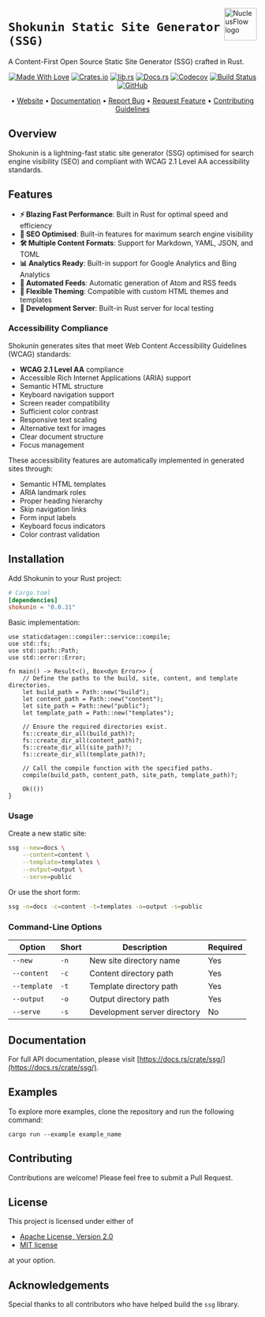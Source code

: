 <!-- markdownlint-disable MD033 MD041 -->
<img src="https://kura.pro/shokunin/images/logos/shokunin.svg"
alt="NucleusFlow logo" height="66" align="right" />
<!-- markdownlint-enable MD033 MD041 -->

# `Shokunin Static Site Generator (SSG)`

A Content-First Open Source Static Site Generator (SSG) crafted in Rust.

<!-- markdownlint-disable MD033 MD041 -->
<center>
<!-- markdownlint-enable MD033 MD041 -->

[![Made With Love][made-with-rust]][08] [![Crates.io][crates-badge]][03] [![lib.rs][libs-badge]][01] [![Docs.rs][docs-badge]][04] [![Codecov][codecov-badge]][06] [![Build Status][build-badge]][07] [![GitHub][github-badge]][09]

• [Website][00] • [Documentation][04] • [Report Bug][02] • [Request Feature][02] • [Contributing Guidelines][05]

<!-- markdownlint-disable MD033 MD041 -->
</center>
<!-- markdownlint-enable MD033 MD041 -->

## Overview

Shokunin is a lightning-fast static site generator (SSG) optimised for search engine visibility (SEO) and compliant with WCAG 2.1 Level AA accessibility standards.

## Features

- **⚡ Blazing Fast Performance**: Built in Rust for optimal speed and efficiency
- **📱 SEO Optimised**: Built-in features for maximum search engine visibility
- **🛠️ Multiple Content Formats**: Support for Markdown, YAML, JSON, and TOML
- **📊 Analytics Ready**: Built-in support for Google Analytics and Bing Analytics
- **🔄 Automated Feeds**: Automatic generation of Atom and RSS feeds
- **🎨 Flexible Theming**: Compatible with custom HTML themes and templates
- **📱 Development Server**: Built-in Rust server for local testing

### Accessibility Compliance

Shokunin generates sites that meet Web Content Accessibility Guidelines (WCAG) standards:

- **WCAG 2.1 Level AA** compliance
- Accessible Rich Internet Applications (ARIA) support
- Semantic HTML structure
- Keyboard navigation support
- Screen reader compatibility
- Sufficient color contrast
- Responsive text scaling
- Alternative text for images
- Clear document structure
- Focus management

These accessibility features are automatically implemented in generated sites through:

- Semantic HTML templates
- ARIA landmark roles
- Proper heading hierarchy
- Skip navigation links
- Form input labels
- Keyboard focus indicators
- Color contrast validation

## Installation

Add Shokunin to your Rust project:

```toml
# Cargo.toml
[dependencies]
shokunin = "0.0.31"
```

Basic implementation:
```rust,no_run
use staticdatagen::compiler::service::compile;
use std::fs;
use std::path::Path;
use std::error::Error;

fn main() -> Result<(), Box<dyn Error>> {
    // Define the paths to the build, site, content, and template directories.
    let build_path = Path::new("build");
    let content_path = Path::new("content");
    let site_path = Path::new("public");
    let template_path = Path::new("templates");

    // Ensure the required directories exist.
    fs::create_dir_all(build_path)?;
    fs::create_dir_all(content_path)?;
    fs::create_dir_all(site_path)?;
    fs::create_dir_all(template_path)?;

    // Call the compile function with the specified paths.
    compile(build_path, content_path, site_path, template_path)?;

    Ok(())
}
```


### Usage

Create a new static site:

```bash
ssg --new=docs \
    --content=content \
    --template=templates \
    --output=output \
    --serve=public
```

Or use the short form:

```bash
ssg -n=docs -c=content -t=templates -o=output -s=public
```

### Command-Line Options

| Option | Short | Description | Required |
|--------|-------|-------------|----------|
| `--new` | `-n` | New site directory name | Yes |
| `--content` | `-c` | Content directory path | Yes |
| `--template` | `-t` | Template directory path | Yes |
| `--output` | `-o` | Output directory path | Yes |
| `--serve` | `-s` | Development server directory | No |

## Documentation

For full API documentation, please visit [https://docs.rs/crate/ssg/](https://docs.rs/crate/ssg/).

## Examples

To explore more examples, clone the repository and run the following command:

```shell
cargo run --example example_name
```

## Contributing

Contributions are welcome! Please feel free to submit a Pull Request.

## License

This project is licensed under either of

- [Apache License, Version 2.0][10]
- [MIT license][11]

at your option.

## Acknowledgements

Special thanks to all contributors who have helped build the `ssg` library.

[00]: https://shokunin.one
[01]: https://lib.rs/crates/ssg
[02]: https://github.com/sebastienrousseau/shokunin/issues
[03]: https://crates.io/crates/ssg
[04]: https://docs.rs/ssg
[05]: https://github.com/sebastienrousseau/shokunin/blob/main/CONTRIBUTING.md
[06]: https://codecov.io/gh/sebastienrousseau/shokunin
[07]: https://github.com/sebastienrousseau/shokunin/actions?query=branch%3Amain
[08]: https://www.rust-lang.org/
[09]: https://github.com/sebastienrousseau/shokunin
[10]: https://www.apache.org/licenses/LICENSE-2.0
[11]: https://opensource.org/licenses/MIT

[build-badge]: https://img.shields.io/github/actions/workflow/status/sebastienrousseau/shokunin/release.yml?branch=main&style=for-the-badge&logo=github
[codecov-badge]: https://img.shields.io/codecov/c/github/sebastienrousseau/shokunin?style=for-the-badge&token=wAcpid8YEt&logo=codecov
[crates-badge]: https://img.shields.io/crates/v/ssg.svg?style=for-the-badge&color=fc8d62&logo=rust
[docs-badge]: https://img.shields.io/badge/docs.rs-ssg-66c2a5?style=for-the-badge&labelColor=555555&logo=docs.rs
[github-badge]: https://img.shields.io/badge/github-sebastienrousseau/ssg-8da0cb?style=for-the-badge&labelColor=555555&logo=github
[libs-badge]: https://img.shields.io/badge/lib.rs-v0.0.1-orange.svg?style=for-the-badge
[made-with-rust]: https://img.shields.io/badge/rust-f04041?style=for-the-badge&labelColor=c0282d&logo=rust
